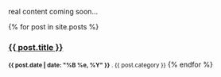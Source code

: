 real content coming soon...


{% for post in site.posts %}
<h3><a href="{{ post.url }}">{{ post.title }}</a></h3>
<small><strong>{{ post.date | date: "%B %e, %Y" }}</strong> . {{ post.category }}</small>
{% endfor %}
